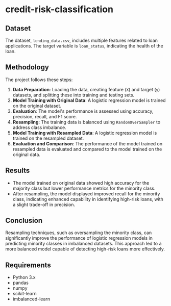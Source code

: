 # credit-risk-classification
## Dataset
The dataset, `lending_data.csv`, includes multiple features related to loan applications. The target variable is `loan_status`, indicating the health of the loan.

## Methodology
The project follows these steps:
1. **Data Preparation**: Loading the data, creating feature (`X`) and target (`y`) datasets, and splitting these into training and testing sets.
2. **Model Training with Original Data**: A logistic regression model is trained on the original dataset.
3. **Evaluation**: The model's performance is assessed using accuracy, precision, recall, and F1 score.
4. **Resampling**: The training data is balanced using `RandomOverSampler` to address class imbalance.
5. **Model Training with Resampled Data**: A logistic regression model is trained on the resampled dataset.
6. **Evaluation and Comparison**: The performance of the model trained on resampled data is evaluated and compared to the model trained on the original data.

## Results
- The model trained on original data showed high accuracy for the majority class but lower performance metrics for the minority class.
- After resampling, the model displayed improved recall for the minority class, indicating enhanced capability in identifying high-risk loans, with a slight trade-off in precision.

## Conclusion
Resampling techniques, such as oversampling the minority class, can significantly improve the performance of logistic regression models in predicting minority classes in imbalanced datasets. This approach led to a more balanced model capable of detecting high-risk loans more effectively.

## Requirements
- Python 3.x
- pandas
- numpy
- scikit-learn
- imbalanced-learn